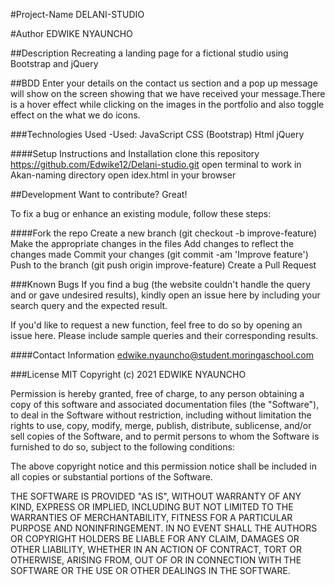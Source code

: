 #Project-Name
DELANI-STUDIO

#Author
EDWIKE NYAUNCHO

##Description
Recreating a landing page for a fictional studio using Bootstrap and jQuery

##BDD
Enter your details on the contact us section and a pop up message will show on the screen showing that we have received your message.There is a hover effect while clicking on the images in the portfolio and also toggle effect on the what we do icons.

###Technologies Used
-Used: JavaScript CSS (Bootstrap) Html jQuery

####Setup Instructions and Installation
clone this repository https://github.com/Edwike12/Delani-studio.git open terminal to work in Akan-naming directory open idex.html in your browser

##Development
Want to contribute? Great!

To fix a bug or enhance an existing module, follow these steps:

####Fork the repo
Create a new branch (git checkout -b improve-feature)
Make the appropriate changes in the files
Add changes to reflect the changes made
Commit your changes (git commit -am 'Improve feature')
Push to the branch (git push origin improve-feature)
Create a Pull Request


###Known Bugs
If you find a bug (the website couldn't handle the query and or gave undesired results), kindly open an issue here by including your search query and the expected result.

If you'd like to request a new function, feel free to do so by opening an issue here. Please include sample queries and their corresponding results.

####Contact Information
edwike.nyauncho@student.moringaschool.com

###License
MIT Copyright (c) 2021 EDWIKE NYAUNCHO

Permission is hereby granted, free of charge, to any person obtaining a copy of this software and associated documentation files (the "Software"), to deal in the Software without restriction, including without limitation the rights to use, copy, modify, merge, publish, distribute, sublicense, and/or sell copies of the Software, and to permit persons to whom the Software is furnished to do so, subject to the following conditions:

The above copyright notice and this permission notice shall be included in all copies or substantial portions of the Software.

THE SOFTWARE IS PROVIDED "AS IS", WITHOUT WARRANTY OF ANY KIND, EXPRESS OR IMPLIED, INCLUDING BUT NOT LIMITED TO THE WARRANTIES OF MERCHANTABILITY, FITNESS FOR A PARTICULAR PURPOSE AND NONINFRINGEMENT. IN NO EVENT SHALL THE AUTHORS OR COPYRIGHT HOLDERS BE LIABLE FOR ANY CLAIM, DAMAGES OR OTHER LIABILITY, WHETHER IN AN ACTION OF CONTRACT, TORT OR OTHERWISE, ARISING FROM, OUT OF OR IN CONNECTION WITH THE SOFTWARE OR THE USE OR OTHER DEALINGS IN THE SOFTWARE.